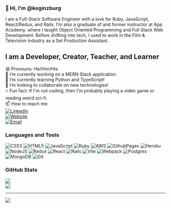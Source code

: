 ### 👋 Hi, I’m @keginzburg

I am a Full-Stack Software Engineer with a love for Ruby, JavaScript, React/Redux, and Rails. I’m also a graduate of and former instructor at App Academy, where I taught Object Oriented Programming and Full Stack Web Development. Before shifting into tech, I used to work in the Film & Television industry as a Set Production Assistant.

## I am a Developer, Creator, Teacher, and Learner

😄 Pronouns: He/Him/His<br>🔭 I’m currently working on a MERN Stack application.<br>🌱 I’m currently learning Python and TypeScript!<br>👯 I’m looking to collaborate on new technologies!<br>⚡ Fun fact: If I'm not coding, then I'm probably playing a video game or reading weird sci-fi.<br>📫 How to reach me:<br> [![LinkedIn](https://img.shields.io/badge/LinkedIn-%230077B5.svg?logo=linkedin&logoColor=white)](https://linkedin.com/in/kyleginzburg)<br>[![Website](https://img.shields.io/badge/Website-%23323335.svg?logo=google-chrome&logoColor=white)](https://www.kyleginzburg.com)<br>[![Email](https://img.shields.io/badge/Email-%23333.svg?logo=mail.ru&logoColor=white
)](mailto:keginzburg@gmail.com)

### Languages and Tools
![CSS3](https://img.shields.io/badge/css3-%231572B6.svg?style=for-the-badge&logo=css3&logoColor=white) ![HTML5](https://img.shields.io/badge/html5-%23E34F26.svg?style=for-the-badge&logo=html5&logoColor=white) ![JavaScript](https://img.shields.io/badge/javascript-%23323330.svg?style=for-the-badge&logo=javascript&logoColor=%23F7DF1E) ![Ruby](https://img.shields.io/badge/ruby-%23CC342D.svg?style=for-the-badge&logo=ruby&logoColor=white) ![AWS](https://img.shields.io/badge/AWS-%23FF9900.svg?style=for-the-badge&logo=amazon-aws&logoColor=white) ![GithubPages](https://img.shields.io/badge/github%20pages-121013?style=for-the-badge&logo=github&logoColor=white) ![Heroku](https://img.shields.io/badge/heroku-%23430098.svg?style=for-the-badge&logo=heroku&logoColor=white) ![NodeJS](https://img.shields.io/badge/node.js-6DA55F?style=for-the-badge&logo=node.js&logoColor=white) ![Redux](https://img.shields.io/badge/redux-%23593d88.svg?style=for-the-badge&logo=redux&logoColor=white) ![React](https://img.shields.io/badge/react-%2320232a.svg?style=for-the-badge&logo=react&logoColor=%2361DAFB) ![Rails](https://img.shields.io/badge/rails-%23CC0000.svg?style=for-the-badge&logo=ruby-on-rails&logoColor=white) ![Vite](https://img.shields.io/badge/vite-%23646CFF.svg?style=for-the-badge&logo=vite&logoColor=white) ![Webpack](https://img.shields.io/badge/webpack-%238DD6F9.svg?style=for-the-badge&logo=webpack&logoColor=black) ![Postgres](https://img.shields.io/badge/postgres-%23316192.svg?style=for-the-badge&logo=postgresql&logoColor=white) ![MongoDB](https://img.shields.io/badge/MongoDB-%234ea94b.svg?style=for-the-badge&logo=mongodb&logoColor=white) ![Git](https://img.shields.io/badge/git-%23F05033.svg?style=for-the-badge&logo=git&logoColor=white)

### GitHub Stats
<!-- ![](https://github-readme-stats.vercel.app/api?username=keginzburg&theme=dark&hide_border=true&include_all_commits=false&count_private=false)<br/> -->
![](https://github-readme-streak-stats.herokuapp.com/?user=keginzburg&theme=dark&hide_border=true)<br/>
![](https://github-readme-stats.vercel.app/api/top-langs/?username=keginzburg&theme=dark&hide_border=true&include_all_commits=false&count_private=false&layout=compact)

---
[![](https://visitcount.itsvg.in/api?id=keginzburg&icon=5&color=2)](https://visitcount.itsvg.in)

<!-- Proudly created with GPRM ( https://gprm.itsvg.in ) -->